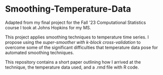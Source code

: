 # Smoothing-Temperature-Data

Adapted from my final project for the Fall '23 Computational Statistics course I took at Johns Hopkins for my MS. 

This project applies smoothing techniques to temperature time series. I propose using the *super-smoother with k-block cross-validation* to overcome some of the significant difficulties that temperature data pose for automated smoothing techniques.

This repository contains a short paper outlining how I arrived at the technique, the temperature data used, and a .rmd file with R code.


